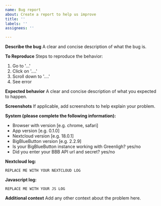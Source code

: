 ```yaml
---
name: Bug report
about: Create a report to help us improve
title: ''
labels: ''
assignees: ''

---
```


<!--
ATTENTION !!!

Before you open an issue, please read the installation and troubleshooting section in the README.

https://github.com/sualko/cloud_bbb/blob/master/README.md

Bug reports which don't use this template will be closed immediately.
-->

**Describe the bug**
A clear and concise description of what the bug is.

**To Reproduce**
Steps to reproduce the behavior:
1. Go to '...'
2. Click on '....'
3. Scroll down to '....'
4. See error

**Expected behavior**
A clear and concise description of what you expected to happen.

**Screenshots**
If applicable, add screenshots to help explain your problem.

**System (please complete the following information):**
 - Browser with version [e.g. chrome, safari]
 - App version [e.g. 0.1.0]
 - Nextcloud version [e.g. 18.0.1]
 - BigBlueButton version [e.g. 2.2.9]
 - Is your BigBlueButton instance working with Greenligh? yes/no
 - Did you enter your BBB API url and secret? yes/no

**Nextcloud log:**
<!-- Are there any errors in your Nextcloud log related to this app? -->
```
REPLACE ME WITH YOUR NEXTCLOUD LOG
```

**Javascript log:**
<!-- Are there any errors or entries in your javascript console related to this app? You can open the console with CTRL+SHIFT+I -->
```
REPLACE ME WITH YOUR JS LOG
```

**Additional context**
Add any other context about the problem here.
